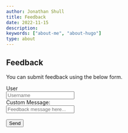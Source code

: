 ```yaml
---
author: Jonathan Shull
title: Feedback
date: 2022-11-15
description:
keywords: ["about-me", "about-hugo"]
type: about
---
```


## Feedback

You can submit feedback using the below form.
<form>
  <label for="fname">User</label><br>
  <input type="text" id="email" name="email" placeholder="Username"><br>
  <label for="lname">Custom Message:</label><br>
  <input required type="text" id="msg" name="msg" placeholder="Feedback message here..."><br><br>
  <button id="submitBTN" type="submit" onclick="alert('If this site had a server it would have sent a message.');return 0">Send</button>
</form>

